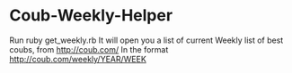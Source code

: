 # Coub-Weekly-Helper

Run ruby get_weekly.rb
It will open you a list of current Weekly list of best coubs, from http://coub.com/
In the format http://coub.com/weekly/YEAR/WEEK
